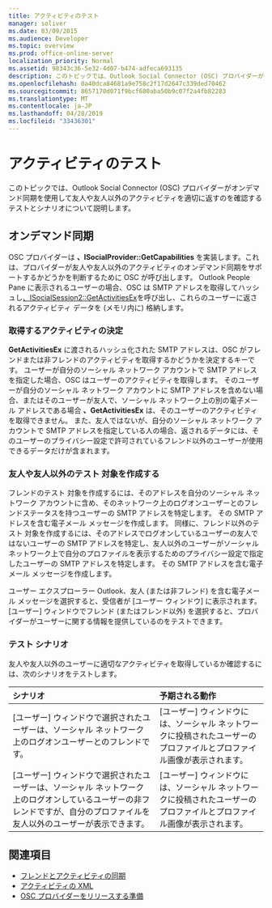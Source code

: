 ```yaml
---
title: アクティビティのテスト
manager: soliver
ms.date: 03/09/2015
ms.audience: Developer
ms.topic: overview
ms.prod: office-online-server
localization_priority: Normal
ms.assetid: 98343c36-5e32-4d07-b474-adfeca693135
description: このトピックでは、Outlook Social Connector (OSC) プロバイダーがオンデマンド同期を使用して友人や友人以外のアクティビティを適切に返すのを確認するテストとシナリオについて説明します。
ms.openlocfilehash: 0a40dca84681a9e758c2f17d2647c339ded70462
ms.sourcegitcommit: 8657170d071f9bcf680aba50b9c07f2a4fb82283
ms.translationtype: MT
ms.contentlocale: ja-JP
ms.lasthandoff: 04/28/2019
ms.locfileid: "33436301"
---
```

# <a name="testing-activities"></a>アクティビティのテスト

このトピックでは、Outlook Social Connector (OSC) プロバイダーがオンデマンド同期を使用して友人や友人以外のアクティビティを適切に返すのを確認するテストとシナリオについて説明します。

<a name="olosc_TestingActivities_OnDemandSync"> </a>

## <a name="on-demand-synchronization"></a>オンデマンド同期

OSC プロバイダーは **、ISocialProvider::GetCapabilities** を実装します。これは、プロバイダーが友人や友人以外のアクティビティのオンデマンド同期をサポートするかどうかを判断するために OSC が呼び出します。 Outlook People Pane に表示されるユーザーの場合、OSC は SMTP アドレスを取得してハッシュし[、ISocialSession2::GetActivitiesEx](isocialsession2-getactivitiesex.md)を呼び出し、これらのユーザーに返されるアクティビティ データを (メモリ内に) 格納します。 
  
### <a name="determining-activities-to-get"></a>取得するアクティビティの決定

**GetActivitiesEx** に渡されるハッシュ化された SMTP アドレスは、OSC がフレンドまたは非フレンドのアクティビティを取得するかどうかを決定するキーです。 ユーザーが自分のソーシャル ネットワーク アカウントで SMTP アドレスを指定した場合、OSC はユーザーのアクティビティを取得します。 そのユーザーが自分のソーシャル ネットワーク アカウントに SMTP アドレスを含めない場合、またはそのユーザーが友人で、ソーシャル ネットワーク上の別の電子メール アドレスである場合 **、GetActivitiesEx** は、そのユーザーのアクティビティを取得できません。 また、友人ではないが、自分のソーシャル ネットワーク アカウントで SMTP アドレスを指定している人の場合、返されるデータには、そのユーザーのプライバシー設定で許可されているフレンド以外のユーザーが使用できるデータだけが含まれます。 
  
### <a name="creating-test-subjects-for-friends-and-non-friends"></a>友人や友人以外のテスト 対象を作成する

フレンドのテスト 対象を作成するには、そのアドレスを自分のソーシャル ネットワーク アカウントに含め、そのネットワーク上のログオンユーザーとのフレンドステータスを持つユーザーの SMTP アドレスを特定します。 その SMTP アドレスを含む電子メール メッセージを作成します。 同様に、フレンド以外のテスト 対象を作成するには、そのアドレスでログオンしているユーザーの友人ではないユーザーの SMTP アドレスを特定し、友人以外のユーザーがソーシャル ネットワーク上で自分のプロファイルを表示するためのプライバシー設定で指定したユーザーの SMTP アドレスを特定します。 その SMTP アドレスを含む電子メール メッセージを作成します。 
  
ユーザー エクスプローラー Outlook、友人 (または非フレンド) を含む電子メール メッセージを選択すると、受信者が [ユーザー ウィンドウ] に表示されます。 [ユーザー] ウィンドウでフレンド (またはフレンド以外) を選択すると、プロバイダーがユーザーに関する情報を提供しているのをテストできます。
  
### <a name="test-scenarios"></a>テスト シナリオ

友人や友人以外のユーザーに適切なアクティビティを取得しているか確認するには、次のシナリオをテストします。
  
|**シナリオ**|**予期される動作**|
|:-----|:-----|
|[ユーザー] ウィンドウで選択されたユーザーは、ソーシャル ネットワーク上のログオンユーザーとのフレンドです。  <br/> |[ユーザー] ウィンドウには、ソーシャル ネットワークに投稿されたユーザーのプロファイルとプロファイル画像が表示されます。  <br/> |
|[ユーザー] ウィンドウで選択されたユーザーは、ソーシャル ネットワーク上のログオンしているユーザーの非フレンドですが、自分のプロファイルを友人以外のユーザーが表示できます。  <br/> |[ユーザー] ウィンドウには、ソーシャル ネットワークに投稿されたユーザーのプロファイルとプロファイル画像が表示されます。  <br/> |
   
## <a name="see-also"></a>関連項目

- [フレンドとアクティビティの同期](synchronizing-friends-and-activities.md)  
- [アクティビティの XML](xml-for-activities.md)
- [OSC プロバイダーをリリースする準備](getting-ready-to-release-an-osc-provider.md)

